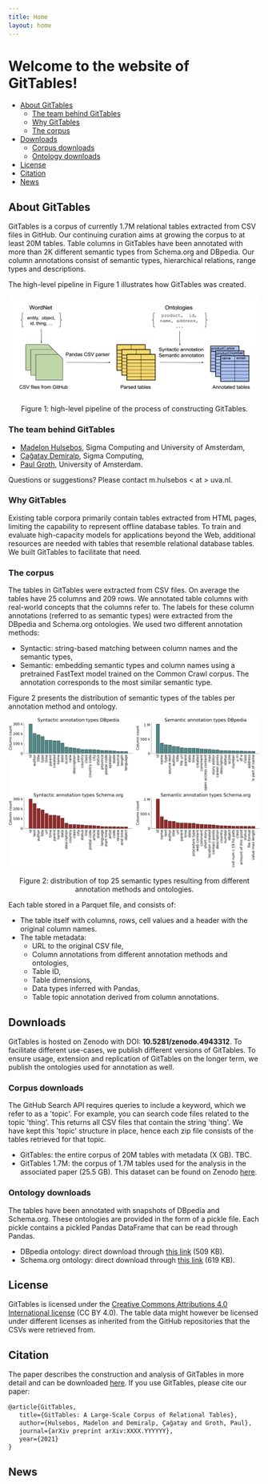 ```yaml
---
title: Home
layout: home
---
```


# Welcome to the website of **GitTables**!

- [About GitTables](#about-gittables)
    - [The team behind GitTables](#the-team-behind-gittables)
    - [Why GitTables](#why-gittables)
    - [The corpus](#the-corpus)
- [Downloads](#downloads)
    - [Corpus downloads](#corpus-downloads)
    - [Ontology downloads](#ontology-downloads)
- [License](#license)
- [Citation](#citation)
- [News](#news)

## About GitTables

GitTables is a corpus of currently 1.7M relational tables extracted from CSV files in GitHub. Our continuing curation aims at growing the corpus to at least 20M tables. Table columns in GitTables have been annotated with more than 2K different semantic types from Schema.org and DBpedia. Our column annotations consist of semantic types, hierarchical relations, range types and descriptions.

The high-level pipeline in Figure 1 illustrates how GitTables was created.

<p align="center">
    <img src="images/GitTables_pipeline.png" width="500" height="200"/>
    <figcaption style="text-align:center">Figure 1: high-level pipeline of the process of constructing GitTables.</figcaption>
</p>


### The team behind GitTables
- [Madelon Hulsebos](https://madelonhulsebos.github.io), Sigma Computing and University of Amsterdam,
- [Çağatay Demiralp](https://hci.stanford.edu/~cagatay/), Sigma Computing,
- [Paul Groth](http://pgroth.com), University of Amsterdam.

Questions or suggestions? Please contact m.hulsebos < at > uva.nl.


### Why GitTables

Existing table corpora primarily contain tables extracted from HTML pages, limiting the capability to represent offline database tables. To train and evaluate high-capacity models for applications beyond the Web, additional resources are needed with tables that resemble relational database tables. We built GitTables to facilitate that need.


### The corpus

The tables in GitTables were extracted from CSV files. On average the tables have 25 columns and 209 rows.
We annotated table columns with real-world concepts that the columns refer to. The labels for these column annotations (referred to as semantic types) were extracted from the DBpedia and Schema.org ontologies. We used two different annotation methods:
- Syntactic: string-based matching between column names and the semantic types,
- Semantic: embedding semantic types and column names using a pretrained FastText model trained on the Common Crawl corpus. The annotation corresponds to the most similar semantic type.

Figure 2 presents the distribution of semantic types of the tables per annotation method and ontology.

<p align="center">
    <img src="images/column_types_distributions_total.png" width="600" height="300"/>
    <figcaption style="text-align:center">Figure 2: distribution of top 25 semantic types resulting from different annotation methods and ontologies.</figcaption>
</p>

Each table stored in a Parquet file, and consists of:
- The table itself with columns, rows, cell values and a header with the original column names.
- The table metadata:
    - URL to the original CSV file,
    - Column annotations from different annotation methods and ontologies,
    - Table ID,
    - Table dimensions,
    - Data types inferred with Pandas,
    - Table topic annotation derived from column annotations.



## Downloads

GitTables is hosted on Zenodo with DOI: **10.5281/zenodo.4943312**. To facilitate different use-cases, we publish different versions of GitTables. To ensure usage, extension and replication of GitTables on the longer term, we publish the ontologies used for annotation as well. 

### Corpus downloads

The GitHub Search API requires queries to include a keyword, which we refer to as a 'topic'. For example, you can search code files related to the topic 'thing'. This returns all CSV files that contain the string 'thing'. We have kept this 'topic' structure in place, hence each zip file consists of the tables retrieved for that topic.

- GitTables: the entire corpus of 20M tables with metadata (X GB). TBC.
- GitTables 1.7M: the corpus of 1.7M tables used for the analysis in the associated paper (25.5 GB). This dataset can be found on Zenodo [here](https://zenodo.org/record/4943312#.YMcUlzYzZ4I).


### Ontology downloads
The tables have been annotated with snapshots of DBpedia and Schema.org. These ontologies are provided in the form of a pickle file. Each pickle contains a pickled Pandas DataFrame that can be read through Pandas.

- DBpedia ontology: direct download through [this link](downloads/dbpedia_20210528.pkl) (509 KB).
- Schema.org ontology: direct download through [this link](downloads/schema_20210528.pkl) (619 KB).


## License
GitTables is licensed under the [Creative Commons Attributions 4.0 International license](https://creativecommons.org/licenses/by/4.0/) (CC BY 4.0). The table data might however be licensed under different licenses as inherited from the GitHub repositories that the CSVs were retrieved from.


## Citation
The paper describes the construction and analysis of GitTables in more detail and can be downloaded [here](downloads/GitTables.pdf).
If you use GitTables, please cite our paper:

```
@article{GitTables,
   title={GitTables: A Large-Scale Corpus of Relational Tables},
   author={Hulsebos, Madelon and Demiralp, Çağatay and Groth, Paul},
   journal={arXiv preprint arXiv:XXXX.YYYYYY},
   year={2021}
}
```


## News
